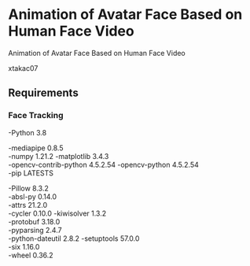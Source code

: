 # Animation of Avatar Face Based on Human Face Video

Animation of Avatar Face Based on Human Face Video

xtakac07

## Requirements
### Face Tracking
-Python 3.8

-mediapipe	0.8.5	
-numpy	1.21.2
-matplotlib	3.4.3	
-opencv-contrib-python	4.5.2.54
-opencv-python	4.5.2.54	
-pip	LATESTS

-Pillow	8.3.2	
-absl-py	0.14.0	
-attrs	21.2.0	
-cycler	0.10.0
-kiwisolver	1.3.2	
-protobuf	3.18.0	
-pyparsing	2.4.7	
-python-dateutil	2.8.2
-setuptools	57.0.0	
-six	1.16.0	
-wheel	0.36.2
